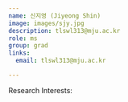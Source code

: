 ```yaml
---
name: 신지영 (Jiyeong Shin)
image: images/sjy.jpg
description: tlswl313@mju.ac.kr
role: ms
group: grad
links:
  email: tlswl313@mju.ac.kr

---
```


Research Interests:
